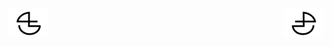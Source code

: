 
<a href="https://github.com/BlenderCN/blenderTutorial/blob/master/BlenderPythonAPIDocumentation/BestPracticeConventionstofollowforwritinggoodscripts.md">
  <img src="https://github.com/BlenderCN/blenderTutorial/blob/master/mDrivEngine/blenderpng/logoleft.png" align="left">
</a>
<a href="https://github.com/BlenderCN/blenderTutorial/blob/master/BlenderPythonAPIDocumentation/Gotchassomeoftheproblemsyoumaycomeupagainstwhenwritingscripts.md">
  <img src="https://github.com/BlenderCN/blenderTutorial/blob/master/mDrivEngine/blenderpng/logoright.png" align="right">
</a>
